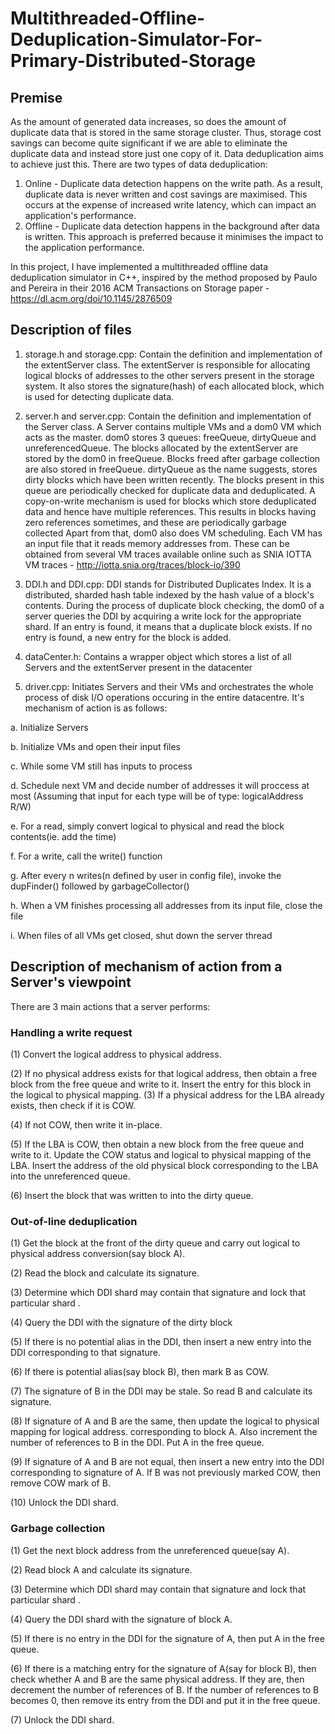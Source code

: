 # Multithreaded-Offline-Deduplication-Simulator-For-Primary-Distributed-Storage

## Premise
As the amount of generated data increases, so does the amount of duplicate data that is stored in the same storage cluster. 
Thus, storage cost savings can become quite significant if we are able to eliminate the duplicate data and instead store just one copy of it.
Data deduplication aims to achieve just this. There are two types of data deduplication:
1. Online - Duplicate data detection happens on the write path. As a result, duplicate data is never written and cost savings are maximised.
This occurs at the expense of increased write latency, which can impact an application's performance. 
2. Offline - Duplicate data detection happens in the background after data is written. This approach is preferred because it minimises the impact 
to the application performance. 

In this project, I have implemented a multithreaded offline data deduplication simulator in C++, inspired by the method proposed by Paulo and Pereira in their 2016 ACM
Transactions on Storage paper - https://dl.acm.org/doi/10.1145/2876509

## Description of files
1. storage.h and storage.cpp: Contain the definition and implementation of the extentServer class. The extentServer is responsible for allocating logical blocks of addresses 
to the other servers present in the storage system. It also stores the signature(hash) of each allocated block, which is used for detecting duplicate data.

2. server.h and server.cpp: Contain the definition and implementation of the Server class. A Server contains multiple VMs and a dom0 VM which acts as the master.
dom0 stores 3 queues: freeQueue, dirtyQueue and unreferencedQueue. The blocks allocated by the extentServer are stored by the dom0 in freeQueue. Blocks freed after
garbage collection are also stored in freeQueue. dirtyQueue as the name suggests, stores dirty blocks which have been written recently. The blocks present in this queue
are periodically checked for duplicate data and deduplicated. A copy-on-write mechanism is used for blocks which store deduplicated data and hence have multiple references.
This results in blocks having zero references sometimes, and these are periodically garbage collected
Apart from that, dom0 also does VM scheduling. Each VM has an input file that it reads memory addresses from. These can be obtained from several VM traces available
online such as SNIA IOTTA VM traces - http://iotta.snia.org/traces/block-io/390

3. DDI.h and DDI.cpp: DDI stands for Distributed Duplicates Index. It is a distributed, sharded hash table indexed by the hash value of a block's contents.
During the process of duplicate block checking, the dom0 of
a server queries the DDI by acquiring a write lock for the appropriate shard. If an entry is found, it means that a duplicate block exists. If no entry is found, 
a new entry for the block is added. 

4. dataCenter.h: Contains a wrapper object which stores a list of all Servers and the extentServer present in the datacenter

5. driver.cpp: Initiates Servers and their VMs and orchestrates the whole process of disk I/O operations occuring in the entire datacentre. It's mechanism of action is as follows:

 a. Initialize Servers

 b. Initialize VMs and open their input files

 c. While some VM still has inputs to process

 d. Schedule next VM and decide number of addresses it will proccess at most
(Assuming that input for each type will be of type: logicalAddress R/W)

 e. For a read, simply convert logical to physical and read the block contents(ie. add the time)

 f. For a write, call the write() function

 g. After every n writes(n defined by user in config file), invoke the dupFinder() followed by garbageCollector()

 h. When a VM finishes processing all addresses from its input file, close the file

 i. When files of all VMs get closed, shut down the server thread


## Description of mechanism of action from a Server's viewpoint
There are 3 main actions that a server performs:
### Handling a write request

(1) Convert the logical address to physical address. 

(2) If no physical address exists for that logical address, then
obtain a free block from the free queue and write to it.
Insert the entry for this block in the logical to physical
mapping. 
(3) If a physical address for the LBA already exists, then check
if it is COW.

(4) If not COW, then write it in-place.

(5) If the LBA is COW, then obtain a new block from the
free queue and write to it. Update the COW status and
logical to physical mapping of the LBA. Insert the address
of the old physical block corresponding to the LBA into
the unreferenced queue.

(6) Insert the block that was written to into the dirty queue.
 
### Out-of-line deduplication

(1) Get the block at the front of the dirty queue and carry out
logical to physical address conversion(say block A).

(2) Read the block and calculate its signature.

(3) Determine which DDI shard may contain that signature
and lock that particular shard .

(4) Query the DDI with the signature of the dirty block

(5) If there is no potential alias in the DDI, then insert a new
entry into the DDI corresponding to that signature.

(6) If there is potential alias(say block B), then mark B as
COW.

(7) The signature of B in the DDI may be stale. So read B and
calculate its signature.

(8) If signature of A and B are the same, then update the logical
to physical mapping for logical address. corresponding to
block A. Also increment the number of references to B in
the DDI. Put A in the free queue.

(9) If signature of A and B are not equal, then insert a new
entry into the DDI corresponding to signature of A. If
B was not previously marked COW, then remove COW
mark of B.

(10) Unlock the DDI shard.

### Garbage collection

(1) Get the next block address from the unreferenced queue(say
A).

(2) Read block A and calculate its signature.

(3) Determine which DDI shard may contain that signature
and lock that particular shard .

(4) Query the DDI shard with the signature of block A.

(5) If there is no entry in the DDI for the signature of A, then
put A in the free queue.

(6) If there is a matching entry for the signature of A(say
for block B), then check whether A and B are the same
physical address. If they are, then decrement the number
of references of B. If the number of references to B becomes
0, then remove its entry from the DDI and put it in the
free queue.

(7) Unlock the DDI shard.



